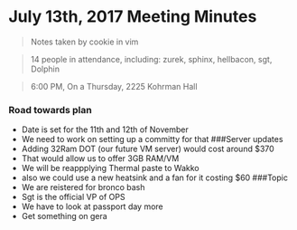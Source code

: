 # July 13th, 2017 Meeting Minutes
> Notes taken by cookie in vim

> 14 people in attendance, including: zurek, sphinx, hellbacon, sgt, Dolphin

> 6:00 PM, On a Thursday, 2225 Kohrman Hall

### Road towards plan
- Date is set for the 11th and 12th of November
- We need to work on setting up a committy for that 
###Server updates
- Adding 32Ram DOT (our future VM server) would cost around $370
- That would allow us to offer 3GB RAM/VM 
- We will be reappplying Thermal paste to  Wakko
- also we could use a new heatsink and a fan for it  costing $60
###Topic
- We are reistered for bronco bash
- Sgt is the official VP of OPS
- We have to look at passport day more
- Get something on gera
